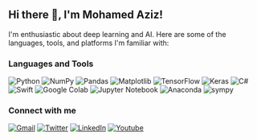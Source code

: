 ## Hi there 👋, I'm Mohamed Aziz!

I'm enthusiastic about deep learning and AI. Here are some of the languages, tools, and platforms I'm familiar with:

### Languages and Tools

![Python](https://img.shields.io/badge/-Python-3776AB?style=flat-square&logo=python&logoColor=white)
![NumPy](https://img.shields.io/badge/-NumPy-013243?style=flat-square&logo=numpy&logoColor=white)
![Pandas](https://img.shields.io/badge/-Pandas-150458?style=flat-square&logo=pandas&logoColor=white)
![Matplotlib](https://img.shields.io/badge/-Matplotlib-11557C?style=flat-square&logo=python&logoColor=white)
![TensorFlow](https://img.shields.io/badge/-TensorFlow-FF6F00?style=flat-square&logo=tensorflow&logoColor=white)
![Keras](https://img.shields.io/badge/-Keras-D00000?style=flat-square&logo=keras&logoColor=white)
![C#](https://img.shields.io/badge/-C%23-239120?style=flat-square&logo=c-sharp&logoColor=white)
![Swift](https://img.shields.io/badge/-Swift-FA7343?style=flat-square&logo=swift&logoColor=white)
![Google Colab](https://img.shields.io/badge/-Google%20Colab-F9AB00?style=flat-square&logo=google-colab&logoColor=white)
![Jupyter Notebook](https://img.shields.io/badge/-Jupyter%20Notebook-F37626?style=flat-square&logo=jupyter&logoColor=white)
![Anaconda](https://img.shields.io/badge/-Anaconda-44A833?style=flat-square&logo=anaconda&logoColor=white)
![sympy](https://img.shields.io/badge/-sympy-44A833?style=flat-square&logo=sympy&logoColor=white)


### Connect with me

[![Gmail](https://img.shields.io/badge/-Gmail-D14836?style=flat-square&logo=gmail&logoColor=white)](mailto:Mohamedazizmahmoud@gmail.com)
[![Twitter](https://img.shields.io/badge/-Twitter-0077B5?style=flat-square&logo=Twitter&logoColor=white)](https://twitter.com/Mo_Azizz)
[![LinkedIn](https://img.shields.io/badge/-LinkedIn-0077B5?style=flat-square&logo=linkedin&logoColor=white)](https://www.linkedin.com/in/mohamed-aziz-483321217/)
[![Youtube](https://img.shields.io/badge/-Youtube-D14836?style=flat-square&logo=Youtube&logoColor=red)](https://youtube.com/@mohamedaziz3525?si=hvDV9h1FN_BNmdLW)
